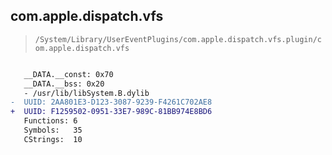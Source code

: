 ## com.apple.dispatch.vfs

> `/System/Library/UserEventPlugins/com.apple.dispatch.vfs.plugin/com.apple.dispatch.vfs`

```diff

   __DATA.__const: 0x70
   __DATA.__bss: 0x20
   - /usr/lib/libSystem.B.dylib
-  UUID: 2AA801E3-D123-3087-9239-F4261C702AE8
+  UUID: F1259502-0951-33E7-989C-81BB974E8BD6
   Functions: 6
   Symbols:   35
   CStrings:  10

```
